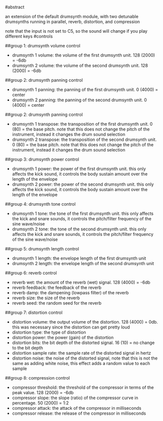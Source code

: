 #abstract

an extension of the default drumsynth module, with two detunable drumsynths running in parallel, reverb, distortion, and compression

note that the input is not set to C5, so the sound will change if you play different keys
#controls

##group 1: drumsynth volume control

- drumsynth 1 volume: the volume of the first drumsynth unit. 128 (2000) = -6db
- drumsynth 2 volume: the volume of the second drumsynth unit. 128 (2000) = -6db

##group 2: drumsynth panning control

- drumsynth 1 panning: the panning of the first drumsynth unit. 0 (4000) = center
- drumsynth 2 panning: the panning of the second drumsynth unit. 0 (4000) = center

##group 2: drumsynth panning control

- drumsynth 1 transpose: the transposition of the first drumsynth unit. 0 (80) = the base pitch. note that this does not change the pitch of the instrument, instead it changes the drum sound selection
- drumsynth 2 transpose: the transposition of the second drumsynth unit. 0 (80) = the base pitch. note that this does not change the pitch of the instrument, instead it changes the drum sound selection

##group 3: drumsynth power control

- drumsynth 1 power: the power of the first drumsynth unit. this only affects the kick sound, it controls the body sustain amount over the length of the envelope
- drumsynth 2 power: the power of the second drumsynth unit. this only affects the kick sound, it controls the body sustain amount over the length of the envelope

##group 4: drumsynth tone control

- drumsynth 1 tone: the tone of the first drumsynth unit. this only affects the kick and snare sounds, it controls the pitch/filter frequency of the sine wave/noise
- drumsynth 2 tone: the tone of the second drumsynth unit. this only affects the kick and snare sounds, it controls the pitch/filter frequency of the sine wave/noise

##group 5: drumsynth length control

- drumsynth 1 length: the envelope length of the first drumsynth unit
- drumsynth 2 length: the envelope length of the second drumsynth unit

##group 6: reverb control

- reverb wet: the amount of the reverb (wet) signal. 128 (4000) = -6db
- reverb feedback: the feedback of the reverb
- reverb damp: the dampening (lowpass filter) of the reverb
- reverb size: the size of the reverb
- reverb seed: the random seed for the reverb

##group 7: distortion control

- distortion volume: the output volume of the distortion. 128 (4000) = 0db. this was necessary since the distortion can get pretty loud
- distortion type: the type of distortion
- distortion power: the power (gain) of the distortion
- distortion bits: the bit depth of the distorted signal. 16 (10) = no change to the bit depth
- distortion sample rate: the sample rate of the distorted signal in hertz
- distortion noise: the noise of the distorted signal, note that this is not the same as adding white noise, this effect adds a random value to each sample

##group 8: compression control

- compressor threshold: the threshold of the compressor in terms of the peak value. 128 (2000) = -6db
- compressor slope: the slope (ratio) of the compressor curve in percentage. 50 (2000) = 1:2
- compressor attack: the attack of the compressor in milliseconds
- compressor release: the release of the compressor in milliseconds





